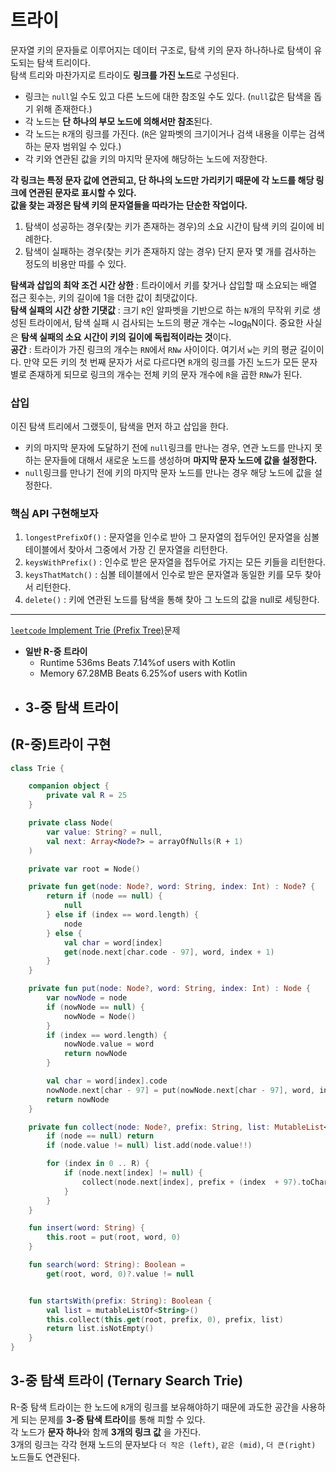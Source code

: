 
# 트라이

문자열 키의 문자들로 이루어지는 데이터 구조로, 탐색 키의 문자 하나하나로 탐색이 유도되는 탐색 트리이다.  
탐색 트리와 마찬가지로 트라이도 **링크를 가진 노드**로 구성된다.  

- 링크는 `null`일 수도 있고 다른 노드에 대한 참조일 수도 있다. (`null`값은 탐색을 돕기 위해 존재한다.)
- 각 노드는 **단 하나의 부모 노드에 의해서만 참조**된다.
- 각 노드는 `R`개의 링크를 가진다. (`R`은 알파벳의 크기이거나 검색 내용을 이루는 검색하는 문자 범위일 수 있다.)
- 각 키와 연관된 값을 키의 마지막 문자에 해당하는 노드에 저장한다.  
  
**각 링크는 특정 문자 값에 연관되고, 단 하나의 노드만 가리키기 때문에 각 노드를 해당 링크에 연관된 문자로 표시할 수 있다.**  
**값을 찾는 과정은 탐색 키의 문자열들을 따라가는 단순한 작업이다.**  
  
1. 탐색이 성공하는 경우(찾는 키가 존재하는 경우)의 소요 시간이 탐색 키의 길이에 비례한다.
2. 탐색이 실패하는 경우(찾는 키가 존재하지 않는 경우) 단지 문자 몇 개를 검사하는 정도의 비용만 따를 수 있다.
  

**탐색과 삽입의 최악 조건 시간 상한** : 트라이에서 키를 찾거나 삽입할 때 소요되는 배열 접근 횟수는, 키의 길이에 1을 더한 값이 최댓값이다.  
**탐색 실패의 시간 상한 기댓값** : 크기 `R`인 알파벳을 기반으로 하는 `N`개의 무작위 키로 생성된 트라이에서, 탐색 실패 시 검사되는 노드의 평균 개수는 ~log<sub>R</sub>N이다. 중요한 사실은 **탐색 실패의 소요 시간이 키의 길이에 독립적이라는 것**이다.  
**공간** : 트라이가 가진 링크의 개수는 `RN`에서 `RNw` 사이이다. 여기서 `w`는 키의 평균 길이이다. 만약 모든 키의 첫 번째 문자가 서로 다르다면 `R`개의 링크를 가진 노드가 모든 문자별로 존재하게 되므로 링크의 개수는 전체 키의 문자 개수에 `R`을 곱한 `RNw`가 된다.  
  
<h3>삽입</h3>

이진 탐색 트리에서 그랬듯이, 탐색을 먼저 하고 삽입을 한다.  
- 키의 마지막 문자에 도달하기 전에 `null`링크를 만나는 경우, 연관 노드를 만나지 못하는 문자들에 대해서 새로운 노드를 생성하며 **마지막 문자 노드에 값을 설정한다.**
- `null`링크를 만나기 전에 키의 마지막 문자 노드를 만나는 경우 해당 노드에 값을 설정한다.
    

<h3>핵심 API 구현해보자</h3>

1. `longestPrefixOf()` : 문자열을 인수로 받아 그 문자열의 접두어인 문자열을 심볼 테이블에서 찾아서 그중에서 가장 긴 문자열을 리턴한다.
2. `keysWithPrefix()` : 인수로 받은 문자열을 접두어로 가지는 모든 키들을 리턴한다.
3. `keysThatMatch()` : 심볼 테이블에서 인수로 받은 문자열과 동일한 키를 모두 찾아서 리턴한다.
4. `delete()` : 키에 연관된 노드를 탐색을 통해 찾아 그 노드의 값을 null로 세팅한다.

***

[`leetcode` Implement Trie (Prefix Tree)](https://leetcode.com/problems/implement-trie-prefix-tree/description/)문제
- **일반 R-중 트라이**
  - Runtime 536ms Beats 7.14%of users with Kotlin
  - Memory 67.28MB Beats 6.25%of users with Kotlin
- **3-중 탐색 트라이**
  - 


## (R-중)트라이 구현

```kotlin
class Trie {

    companion object {
        private val R = 25
    }

    private class Node(
        var value: String? = null,
        val next: Array<Node?> = arrayOfNulls(R + 1)
    )

    private var root = Node()

    private fun get(node: Node?, word: String, index: Int) : Node? {
        return if (node == null) {
            null
        } else if (index == word.length) {
            node
        } else {
            val char = word[index]
            get(node.next[char.code - 97], word, index + 1)
        }
    }

    private fun put(node: Node?, word: String, index: Int) : Node {
        var nowNode = node
        if (nowNode == null) {
            nowNode = Node()
        }
        if (index == word.length) {
            nowNode.value = word
            return nowNode
        }

        val char = word[index].code
        nowNode.next[char - 97] = put(nowNode.next[char - 97], word, index + 1)
        return nowNode
    }

    private fun collect(node: Node?, prefix: String, list: MutableList<String>) {
        if (node == null) return
        if (node.value != null) list.add(node.value!!)

        for (index in 0 .. R) {
            if (node.next[index] != null) {
                collect(node.next[index], prefix + (index  + 97).toChar(), list)
            }
        }
    }

    fun insert(word: String) {
        this.root = put(root, word, 0)
    }

    fun search(word: String): Boolean =
        get(root, word, 0)?.value != null


    fun startsWith(prefix: String): Boolean {
        val list = mutableListOf<String>()
        this.collect(this.get(root, prefix, 0), prefix, list)
        return list.isNotEmpty()
    }
}
```

## 3-중 탐색 트라이 (Ternary Search Trie)

R-중 탐색 트라이는 한 노드에 `R`개의 링크를 보유해야하기 때문에 과도한 공간을 사용하게 되는 문제를 **3-중 탐색 트라이**를 통해 피할 수 있다.  
각 노드가 **문자 하나**와 함께 **3개의 링크 값** 을 가진다.  
3개의 링크는 각각 현재 노드의 문자보다 `더 작은 (left)`, `같은 (mid)`, `더 큰(right)` 노드들도 연관된다.  

